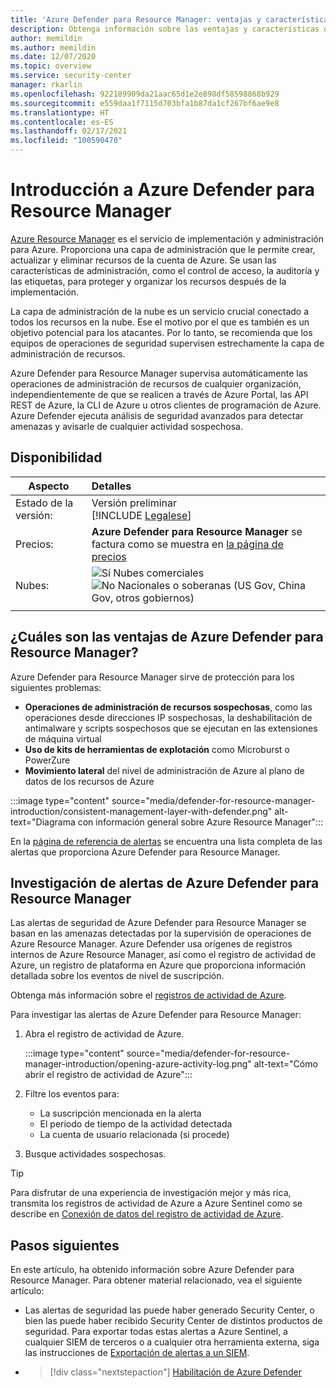 ```yaml
---
title: 'Azure Defender para Resource Manager: ventajas y características'
description: Obtenga información sobre las ventajas y características de Azure Defender para Resource Manager
author: memildin
ms.author: memildin
ms.date: 12/07/2020
ms.topic: overview
ms.service: security-center
manager: rkarlin
ms.openlocfilehash: 922189909da21aac65d1e2e898df58598868b929
ms.sourcegitcommit: e559daa1f7115d703bfa1b87da1cf267bf6ae9e8
ms.translationtype: HT
ms.contentlocale: es-ES
ms.lasthandoff: 02/17/2021
ms.locfileid: "100590470"
---
```

# <a name="introduction-to-azure-defender-for-resource-manager"></a>Introducción a Azure Defender para Resource Manager

[Azure Resource Manager](../azure-resource-manager/management/overview.md) es el servicio de implementación y administración para Azure. Proporciona una capa de administración que le permite crear, actualizar y eliminar recursos de la cuenta de Azure. Se usan las características de administración, como el control de acceso, la auditoría y las etiquetas, para proteger y organizar los recursos después de la implementación.

La capa de administración de la nube es un servicio crucial conectado a todos los recursos en la nube. Ese el motivo por el que es también es un objetivo potencial para los atacantes. Por lo tanto, se recomienda que los equipos de operaciones de seguridad supervisen estrechamente la capa de administración de recursos. 

Azure Defender para Resource Manager supervisa automáticamente las operaciones de administración de recursos de cualquier organización, independientemente de que se realicen a través de Azure Portal, las API REST de Azure, la CLI de Azure u otros clientes de programación de Azure. Azure Defender ejecuta análisis de seguridad avanzados para detectar amenazas y avisarle de cualquier actividad sospechosa.

## <a name="availability"></a>Disponibilidad

|Aspecto|Detalles|
|----|:----|
|Estado de la versión:|Versión preliminar<br>[!INCLUDE [Legalese](../../includes/security-center-preview-legal-text.md)] |
|Precios:|**Azure Defender para Resource Manager** se factura como se muestra en [la página de precios](security-center-pricing.md)|
|Nubes:|![Sí](./media/icons/yes-icon.png) Nubes comerciales<br>![No](./media/icons/no-icon.png) Nacionales o soberanas (US Gov, China Gov, otros gobiernos)|
|||

## <a name="what-are-the-benefits-of-azure-defender-for-resource-manager"></a>¿Cuáles son las ventajas de Azure Defender para Resource Manager?

Azure Defender para Resource Manager sirve de protección para los siguientes problemas:

- **Operaciones de administración de recursos sospechosas**, como las operaciones desde direcciones IP sospechosas, la deshabilitación de antimalware y scripts sospechosos que se ejecutan en las extensiones de máquina virtual
- **Uso de kits de herramientas de explotación** como Microburst o PowerZure
- **Movimiento lateral** del nivel de administración de Azure al plano de datos de los recursos de Azure

:::image type="content" source="media/defender-for-resource-manager-introduction/consistent-management-layer-with-defender.png" alt-text="Diagrama con información general sobre Azure Resource Manager":::

En la [página de referencia de alertas](alerts-reference.md#alerts-resourcemanager) se encuentra una lista completa de las alertas que proporciona Azure Defender para Resource Manager.


 ## <a name="how-to-investigate-alerts-from-azure-defender-for-resource-manager"></a>Investigación de alertas de Azure Defender para Resource Manager

Las alertas de seguridad de Azure Defender para Resource Manager se basan en las amenazas detectadas por la supervisión de operaciones de Azure Resource Manager. Azure Defender usa orígenes de registros internos de Azure Resource Manager, así como el registro de actividad de Azure, un registro de plataforma en Azure que proporciona información detallada sobre los eventos de nivel de suscripción.

Obtenga más información sobre el [registros de actividad de Azure](../azure-monitor/essentials/activity-log.md).

Para investigar las alertas de Azure Defender para Resource Manager:

1. Abra el registro de actividad de Azure.

    :::image type="content" source="media/defender-for-resource-manager-introduction/opening-azure-activity-log.png" alt-text="Cómo abrir el registro de actividad de Azure":::

1. Filtre los eventos para:
    - La suscripción mencionada en la alerta
    - El período de tiempo de la actividad detectada
    - La cuenta de usuario relacionada (si procede)

1. Busque actividades sospechosas.

> [!TIP]
> Para disfrutar de una experiencia de investigación mejor y más rica, transmita los registros de actividad de Azure a Azure Sentinel como se describe en [Conexión de datos del registro de actividad de Azure](../sentinel/connect-azure-activity.md).



## <a name="next-steps"></a>Pasos siguientes

En este artículo, ha obtenido información sobre Azure Defender para Resource Manager. Para obtener material relacionado, vea el siguiente artículo: 

- Las alertas de seguridad las puede haber generado Security Center, o bien las puede haber recibido Security Center de distintos productos de seguridad. Para exportar todas estas alertas a Azure Sentinel, a cualquier SIEM de terceros o a cualquier otra herramienta externa, siga las instrucciones de [Exportación de alertas a un SIEM](continuous-export.md).

- > [!div class="nextstepaction"]
    > [Habilitación de Azure Defender](security-center-pricing.md#enable-azure-defender)